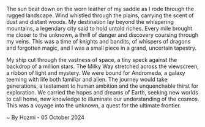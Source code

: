 
The sun beat down on the worn leather of my saddle as I rode through the rugged landscape. Wind whistled through the plains, carrying the scent of dust and distant woods. My destination lay beyond the whispering mountains, a legendary city said to hold untold riches. Every mile brought me closer to the unknown, a thrill of danger and discovery coursing through my veins. This was a time of knights and bandits, of whispers of dragons and forgotten magic, and I was a small piece in a grand, uncertain tapestry.

My ship cut through the vastness of space, a tiny speck against the backdrop of a million stars. The Milky Way stretched across the viewscreen, a ribbon of light and mystery. We were bound for Andromeda, a galaxy teeming with life both familiar and alien. The journey would take generations, a testament to human ambition and the unquenchable thirst for exploration. We carried the hopes and dreams of Earth, seeking new worlds to call home, new knowledge to illuminate our understanding of the cosmos. This was a voyage into the unknown, a quest for the ultimate frontier. 

~ By Hozmi - 05 October 2024
